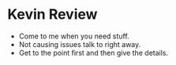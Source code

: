 # Kevin Review

- Come to me when you need stuff.
- Not causing issues talk to right away.
- Get to the point first and then give the details.
